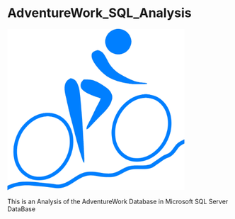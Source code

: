 # AdventureWork_SQL_Analysis
<img src="https://github.com/DanielBayo/AdventureWork_SQL_Analysis/blob/main/Adventure_logo.png" alt="AdventureWorks" width="400"/>

This is an Analysis of the AdventureWork Database in Microsoft SQL Server DataBase
